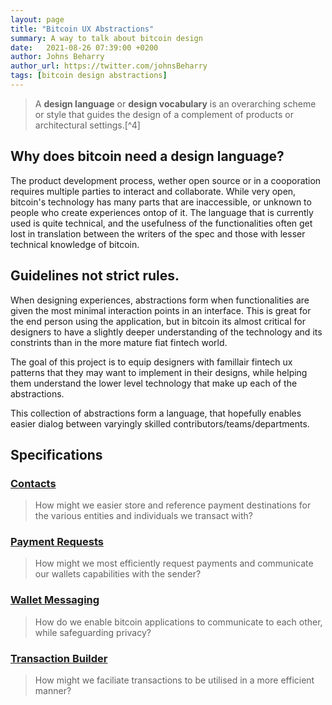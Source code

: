 ```yaml
---
layout: page
title: "Bitcoin UX Abstractions"
summary: A way to talk about bitcoin design
date:   2021-08-26 07:39:00 +0200
author: Johns Beharry
author_url: https://twitter.com/johnsBeharry
tags: [bitcoin design abstractions]
---
```

> A **design language** or **design vocabulary** is an overarching scheme or style that guides the design of a complement of products or architectural settings.[^4]

## Why does bitcoin need a design language?
The product development process, wether open source or in a cooporation requires multiple parties to interact and collaborate. While very open, bitcoin's technology has many parts that are inaccessible, or unknown to people who create experiences ontop of it. The language that is currently used is quite technical, and the usefulness of the functionalities often get lost in translation between the writers of the spec and those with lesser technical knowledge of bitcoin.

## Guidelines not strict rules.
When designing experiences, abstractions form when functionalities are given the most minimal interaction points in an interface. This is great for the end person using the application, but in bitcoin its almost critical for designers to have a slightly deeper understanding of the technology and its constrints than in the more mature fiat fintech world.

The goal of this project is to  equip designers with famillair fintech ux patterns that they may want to implement in their designs, while helping them understand the lower level technology that make up each of the abstractions.

This collection of abstractions form a language, that hopefully enables easier dialog between varyingly skilled contributors/teams/departments.

## Specifications
### [Contacts](/abstractions/contacts)
> How might we easier store and reference payment destinations for the various entities and individuals we transact with?

### [Payment Requests](/abstractions/payment-requests)
> How might we most efficiently request payments and communicate our wallets capabilities with the sender?

### [Wallet Messaging](/abstractions/wallet-messaging)
> How do we enable bitcoin applications to communicate to each other, while safeguarding privacy?

### [Transaction Builder](/abstractions/transaction-builder)
> How might we faciliate transactions to be utilised in a more efficient manner?
